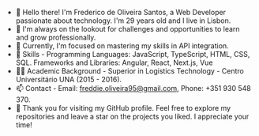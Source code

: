 - 👋 Hello there! I'm Frederico de Oliveira Santos, a Web Developer passionate about technology. I'm 29 years old and I live in Lisbon.
- 👀 I'm always on the lookout for challenges and opportunities to learn and grow professionally.
- 📖 Currently, I'm focused on mastering my skills in API integration.
- 🌱 Skills - Programming Languages: JavaScript, TypeScript, HTML, CSS, SQL. Frameworks and Libraries: Angular, React, Next.js, Vue
- 👨‍🎓 Academic Background - Superior in Logistics Technology - Centro Universitário UNA (2015 - 2016).
- 📫 Contact - Email: freddie.oliveira95@gmail.com, Phone: +351 930 548 370.
- 🙏 Thank you for visiting my GitHub profile. Feel free to explore my repositories and leave a star on the projects you liked. I appreciate your time!
<!---
oliveiraFreddie/oliveiraFreddie is a ✨ special ✨ repository because its `README.md` (this file) appears on your GitHub profile.
You can click the Preview link to take a look at your changes.
--->

